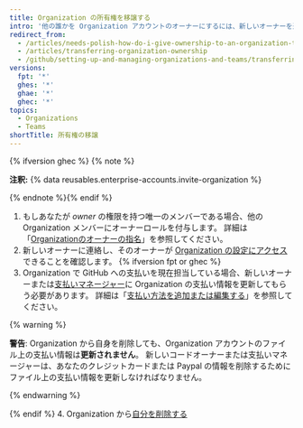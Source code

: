 ```yaml
---
title: Organization の所有権を移譲する
intro: '他の誰かを Organization アカウントのオーナーにするには、新しいオーナーを追加し、{% ifversion fpt or ghec %}請求情報が更新されることを確認し、{% endif %}アカウントから自分を削除します。'
redirect_from:
  - /articles/needs-polish-how-do-i-give-ownership-to-an-organization-to-someone-else
  - /articles/transferring-organization-ownership
  - /github/setting-up-and-managing-organizations-and-teams/transferring-organization-ownership
versions:
  fpt: '*'
  ghes: '*'
  ghae: '*'
  ghec: '*'
topics:
  - Organizations
  - Teams
shortTitle: 所有権の移譲
---
```


{% ifversion ghec %}
{% note %}

**注釈:** {% data reusables.enterprise-accounts.invite-organization %}

{% endnote %}{% endif %}

1. もしあなたが *owner* の権限を持つ唯一のメンバーである場合、他の Organization メンバーにオーナーロールを付与します。 詳細は「[Organizationのオーナーの指名](/organizations/managing-peoples-access-to-your-organization-with-roles/maintaining-ownership-continuity-for-your-organization#appointing-an-organization-owner)」を参照してください。
2. 新しいオーナーに連絡し、そのオーナーが [Organization の設定にアクセス](/articles/accessing-your-organization-s-settings)できることを確認します。
{% ifversion fpt or ghec %}
3. Organization で GitHub への支払いを現在担当している場合、新しいオーナーまたは[支払いマネージャー](/articles/adding-a-billing-manager-to-your-organization/)に Organization の支払い情報を更新してもらう必要があります。 詳細は「[支払い方法を追加または編集する](/articles/adding-or-editing-a-payment-method)」を参照してください。

  {% warning %}

  **警告**: Organization から自身を削除しても、Organization アカウントのファイル上の支払い情報は**更新されません**。 新しいコードオーナーまたは支払いマネージャーは、あなたのクレジットカードまたは Paypal の情報を削除するためにファイル上の支払い情報を更新しなければなりません。

  {% endwarning %}

{% endif %}
4. Organization から[自分を削除する](/articles/removing-yourself-from-an-organization)
